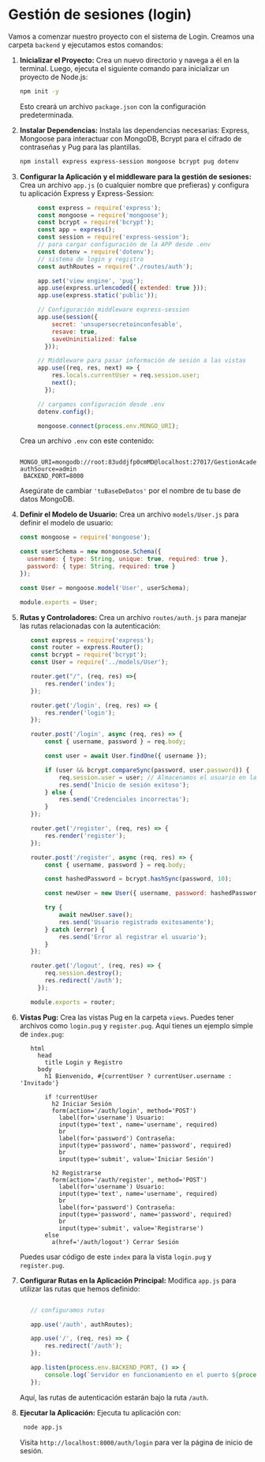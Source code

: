 # Gestión de sesiones (login)

Vamos a comenzar nuestro proyecto con el sistema de Login. Creamos una carpeta `backend` y ejecutamos estos comandos: 

1. **Inicializar el Proyecto:**
   Crea un nuevo directorio y navega a él en la terminal. Luego, ejecuta el siguiente comando para inicializar un proyecto de Node.js:

   ```bash
   npm init -y
   ```

   Esto creará un archivo `package.json` con la configuración predeterminada.

2. **Instalar Dependencias:**
   Instala las dependencias necesarias: Express, Mongoose para interactuar con MongoDB, Bcrypt para el cifrado de contraseñas y Pug para las plantillas.

   ```bash
   npm install express express-session mongoose bcrypt pug dotenv
   ```

3. **Configurar la Aplicación y el middleware para la gestión de sesiones:**
   Crea un archivo `app.js` (o cualquier nombre que prefieras) y configura tu aplicación Express y Express-Session:

   ```javascript
        const express = require('express');
        const mongoose = require('mongoose');
        const bcrypt = require('bcrypt');
        const app = express();
        const session = require('express-session');
        // para cargar configuración de la APP desde .env
        const dotenv = require('dotenv');
        // sistema de login y registro
        const authRoutes = require('./routes/auth');

        app.set('view engine', 'pug');
        app.use(express.urlencoded({ extended: true }));
        app.use(express.static('public'));

        // Configuración middleware express-session
        app.use(session({
            secret: 'unsupersecretoinconfesable',
            resave: true,
            saveUninitialized: false
          }));

        // Middleware para pasar información de sesión a las vistas
        app.use((req, res, next) => {
            res.locals.currentUser = req.session.user;
            next();
          });

        // cargamos configuración desde .env
        dotenv.config();

        mongoose.connect(process.env.MONGO_URI);
   ```

   Crea un archivo `.env` con este contenido:

   ```environment
    MONGO_URI=mongodb://root:83uddjfp0cmMD@localhost:27017/GestionAcademica?authSource=admin
    BACKEND_PORT=8000
   ```

   Asegúrate de cambiar `'tuBaseDeDatos'` por el nombre de tu base de datos MongoDB.

4. **Definir el Modelo de Usuario:**
   Crea un archivo `models/User.js` para definir el modelo de usuario:

   ```javascript
   const mongoose = require('mongoose');

   const userSchema = new mongoose.Schema({
     username: { type: String, unique: true, required: true },
     password: { type: String, required: true }
   });

   const User = mongoose.model('User', userSchema);

   module.exports = User;
   ```

5. **Rutas y Controladores:**
   Crea un archivo `routes/auth.js` para manejar las rutas relacionadas con la autenticación:

   ```javascript
      const express = require('express');
      const router = express.Router();
      const bcrypt = require('bcrypt');
      const User = require('../models/User');

      router.get("/", (req, res) =>{
          res.render('index');
      });

      router.get('/login', (req, res) => {
          res.render('login');
      });

      router.post('/login', async (req, res) => {
          const { username, password } = req.body;

          const user = await User.findOne({ username });

          if (user && bcrypt.compareSync(password, user.password)) {
              req.session.user = user; // Almacenamos el usuario en la sesión
              res.send('Inicio de sesión exitoso');
          } else {
              res.send('Credenciales incorrectas');
          }
      });

      router.get('/register', (req, res) => {
          res.render('register');
      });

      router.post('/register', async (req, res) => {
          const { username, password } = req.body;

          const hashedPassword = bcrypt.hashSync(password, 10);

          const newUser = new User({ username, password: hashedPassword });

          try {
              await newUser.save();
              res.send('Usuario registrado exitosamente');
          } catch (error) {
              res.send('Error al registrar el usuario');
          }
      });

      router.get('/logout', (req, res) => {
          req.session.destroy();
          res.redirect('/auth');
        });

      module.exports = router;

   ```

6. **Vistas Pug:**
   Crea las vistas Pug en la carpeta `views`. Puedes tener archivos como `login.pug` y `register.pug`. Aquí tienes un ejemplo simple de `index.pug`:

   ```pug
      html
        head
          title Login y Registro
        body
          h1 Bienvenido, #{currentUser ? currentUser.username : 'Invitado'}

          if !currentUser
            h2 Iniciar Sesión
            form(action='/auth/login', method='POST')
              label(for='username') Usuario:
              input(type='text', name='username', required)
              br
              label(for='password') Contraseña:
              input(type='password', name='password', required)
              br
              input(type='submit', value='Iniciar Sesión')

            h2 Registrarse
            form(action='/auth/register', method='POST')
              label(for='username') Usuario:
              input(type='text', name='username', required)
              br
              label(for='password') Contraseña:
              input(type='password', name='password', required)
              br
              input(type='submit', value='Registrarse')
          else
            a(href='/auth/logout') Cerrar Sesión

   ```

   Puedes usar código de este `index` para la vista `login.pug` y `register.pug`.

7. **Configurar Rutas en la Aplicación Principal:**
   Modifica `app.js` para utilizar las rutas que hemos definido:

   ```javascript

      // configuramos rutas

      app.use('/auth', authRoutes);

      app.use('/', (req, res) => {
          res.redirect('/auth');
      });

      app.listen(process.env.BACKEND_PORT, () => {
          console.log(`Servidor en funcionamiento en el puerto ${process.env.BACKEND_PORT}`);
      });
   ```

   Aquí, las rutas de autenticación estarán bajo la ruta `/auth`.

1. **Ejecutar la Aplicación:**
   Ejecuta tu aplicación con:

   ```bash
    node app.js
   ```

   Visita `http://localhost:8000/auth/login` para ver la página de inicio de sesión.

